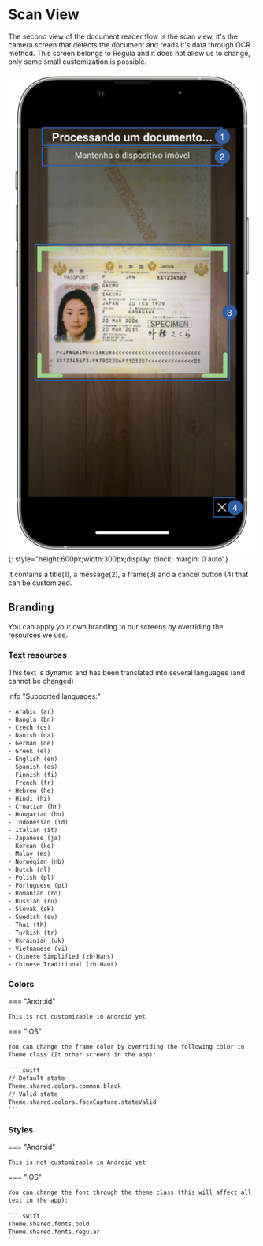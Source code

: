 # Scan View

The second view of the document reader flow is the scan view, it's the camera screen that detects the document and reads it's data through OCR method.
This screen belongs to Regula and it does not allow us to change, only some small customization is possible.

![Document Reader Example](Assets/DR_Document_Scan.PNG "Document Reader Default Scan Screen"){: style="height:600px;width:300px;display: block; margin: 0 auto"}

It contains a title(1), a message(2), a frame(3) and a cancel button (4) that can be customized.

## Branding

You can apply your own branding to our screens by overriding the resources we use.

### Text resources

This text is dynamic and has been translated into several languages (and cannot be changed)

info "Supported languages:"

    - Arabic (ar)
    - Bangla (bn)
    - Czech (cs)
    - Danish (da)
    - German (de)
    - Greek (el)
    - English (en)
    - Spanish (es)
    - Finnish (fi)
    - French (fr)
    - Hebrew (he)
    - Hindi (hi)
    - Croatian (hr)
    - Hungarian (hu)
    - Indonesian (id)
    - Italian (it)
    - Japanese (ja)
    - Korean (ko)
    - Malay (ms)
    - Norwegian (nb)
    - Dutch (nl)
    - Polish (pl)
    - Portuguese (pt)
    - Romanian (ro)
    - Russian (ru)
    - Slovak (sk)
    - Swedish (sv)
    - Thai (th)
    - Turkish (tr)
    - Ukrainian (uk)
    - Vietnamese (vi)
    - Chinese Simplified (zh-Hans)
    - Chinese Traditional (zh-Hant)


### Colors
=== "Android"

    This is not customizable in Android yet

=== "iOS"

    You can change the frame color by overriding the following color in Theme class (It other screens in the app):

    ``` swift
    // Default state
    Theme.shared.colors.common.black
    // Valid state
    Theme.shared.colors.faceCapture.stateValid
    ```

### Styles
=== "Android"

    This is not customizable in Android yet

=== "iOS"

    You can change the font through the theme class (this will affect all text in the app):
    
    ``` swift
    Theme.shared.fonts.bold
    Theme.shared.fonts.regular
    ```
